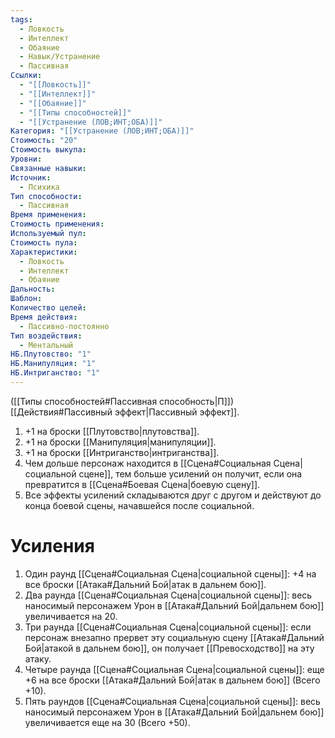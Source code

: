 ```yaml
---
tags:
  - Ловкость
  - Интеллект
  - Обаяние
  - Навык/Устранение
  - Пассивная
Ссылки:
  - "[[Ловкость]]"
  - "[[Интеллект]]"
  - "[[Обаяние]]"
  - "[[Типы способностей]]"
  - "[[Устранение (ЛОВ;ИНТ;ОБА)]]"
Категория: "[[Устранение (ЛОВ;ИНТ;ОБА)]]"
Стоимость: "20"
Стоимость выкупа:
Уровни:
Связанные навыки:
Источник:
  - Психика
Тип способности:
  - Пассивная
Время применения:
Стоимость применения:
Используемый пул:
Стоимость пула:
Характеристики:
  - Ловкость
  - Интеллект
  - Обаяние
Дальность:
Шаблон:
Количество целей:
Время действия:
  - Пассивно-постоянно
Тип воздействия:
  - Ментальный
НБ.Плутовство: "1"
НБ.Манипуляция: "1"
НБ.Интриганство: "1"
---
```

([[Типы способностей#Пассивная способность|П]]) [[Действия#Пассивный эффект|Пассивный эффект]]. 

1. +1 на броски [[Плутовство|плутовства]].
2. +1 на броски [[Манипуляция|манипуляции]].
3. +1 на броски [[Интриганство|интриганства]].
4. Чем дольше персонаж находится в [[Сцена#Социальная Сцена|социальной сцене]], тем больше усилений он получит, если она превратится в [[Сцена#Боевая Сцена|боевую сцену]].
5. Все эффекты усилений складываются друг с другом и действуют до конца боевой сцены, начавшейся после социальной. 

# Усиления

1. Один раунд [[Сцена#Социальная Сцена|социальной сцены]]: +4 на все броски [[Атака#Дальний Бой|атак в дальнем бою]].
2. Два раунда [[Сцена#Социальная Сцена|социальной сцены]]: весь наносимый персонажем Урон в [[Атака#Дальний Бой|дальнем бою]] увеличивается на 20. 
3. Три раунда [[Сцена#Социальная Сцена|социальной сцены]]: если персонаж внезапно прервет эту социальную сцену [[Атака#Дальний Бой|атакой в дальнем бою]], он получает [[Превосходство]] на эту атаку. 
4. Четыре раунда [[Сцена#Социальная Сцена|социальной сцены]]: еще +6 на все броски [[Атака#Дальний Бой|атак в дальнем бою]] (Всего +10).
5. Пять раундов [[Сцена#Социальная Сцена|социальной сцены]]: весь наносимый персонажем Урон в [[Атака#Дальний Бой|дальнем бою]] увеличивается еще на 30 (Всего +50). 